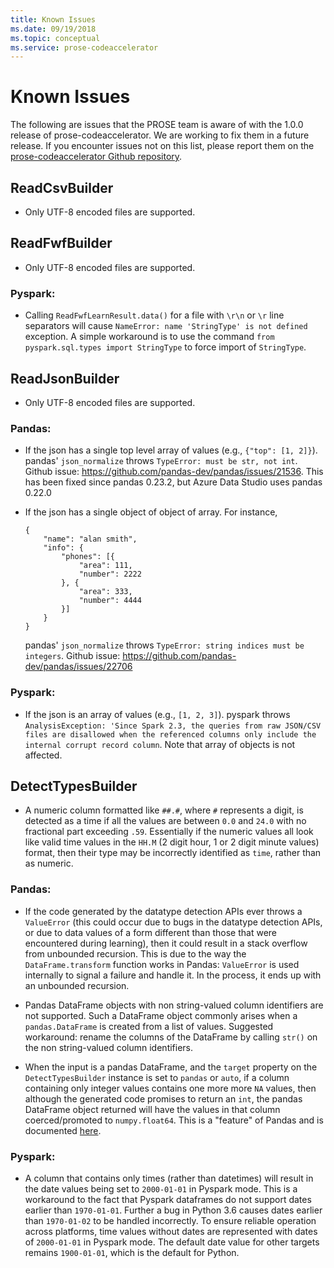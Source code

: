 ```yaml
---
title: Known Issues
ms.date: 09/19/2018
ms.topic: conceptual
ms.service: prose-codeaccelerator
---
```


# Known Issues
The following are issues that the PROSE team is aware of with the 1.0.0 release of prose-codeaccelerator.  We are
working to fix them in a future release.  If you encounter issues not on this list, please report them on the
[prose-codeaccelerator Github repository](https://github.com/Microsoft/prose-codeaccelerator/issues).

## ReadCsvBuilder
- Only UTF-8 encoded files are supported.
  
## ReadFwfBuilder
- Only UTF-8 encoded files are supported.

### Pyspark:
- Calling `ReadFwfLearnResult.data()` for a file with `\r\n` or `\r` line separators will cause `NameError: name
  'StringType' is not defined` exception.  A simple workaround is to use the command `from pyspark.sql.types import
  StringType` to force import of `StringType`. 
  
## ReadJsonBuilder
- Only UTF-8 encoded files are supported.

### Pandas:
- If the json has a single top level array of values (e.g., `{"top": [1, 2]}`). pandas' `json_normalize` throws
  `TypeError: must be str, not int`. Github issue: https://github.com/pandas-dev/pandas/issues/21536. This has been
  fixed since pandas 0.23.2, but Azure Data Studio uses pandas 0.22.0

- If the json has a single object of object of array. For instance,
  ```
  {
      "name": "alan smith",
      "info": {
          "phones": [{
              "area": 111,
              "number": 2222
          }, {
              "area": 333,
              "number": 4444
          }]
      }
  }
  ```
  pandas' `json_normalize` throws `TypeError: string indices must be integers`. Github issue:
  https://github.com/pandas-dev/pandas/issues/22706

### Pyspark:
- If the json is an array of values (e.g., `[1, 2, 3]`). pyspark throws `AnalysisException: 'Since Spark 2.3, the
  queries from raw JSON/CSV files are disallowed when the referenced columns only include the internal corrupt record
  column`. Note that array of objects is not affected.

## DetectTypesBuilder
- A numeric column formatted like `##.#`, where `#` represents a digit, is detected as a time if all the values are
  between `0.0` and `24.0` with no fractional part exceeding `.59`. Essentially if the numeric values all look like
  valid time values in the `HH.M` (2 digit hour, 1 or 2 digit minute values) format, then their type may be incorrectly
  identified as `time`, rather than as numeric.

### Pandas:
- If the code generated by the datatype detection APIs ever throws a `ValueError` (this could occur due to bugs in the
  datatype detection APIs, or due to data values of a form different than those that were encountered during learning),
  then it could result in a stack overflow from unbounded recursion. This is due to the way the `DataFrame.transform`
  function works in Pandas: `ValueError` is used internally to signal a failure and handle it. In the process, it ends
  up with an unbounded recursion.

- Pandas DataFrame objects with non string-valued column identifiers are not supported. Such a DataFrame object commonly
  arises when a `pandas.DataFrame` is created from a list of values. Suggested workaround: rename the columns of the
  DataFrame by calling `str()` on the non string-valued column identifiers.

- When the input is a pandas DataFrame, and the `target` property on the `DetectTypesBuilder` instance is set to
  `pandas` or `auto`, if a column containing only integer values contains one more more `NA` values, then although the
  generated code promises to return an `int`, the pandas DataFrame object returned will have the values in that column
  coerced/promoted to `numpy.float64`. This is a "feature" of Pandas and is documented
  [here](https://pandas.pydata.org/pandas-docs/stable/gotchas.html#nan-integer-na-values-and-na-type-promotions).

### Pyspark:
- A column that contains only times (rather than datetimes) will result in the date values being set to `2000-01-01` in
  Pyspark mode. This is a workaround to the fact that Pyspark dataframes do not support dates earlier than `1970-01-01`.
  Further a bug in Python 3.6 causes dates earlier than `1970-01-02` to be handled incorrectly. To ensure reliable
  operation across platforms, time values without dates are represented with dates of `2000-01-01` in Pyspark mode. The
  default date value for other targets remains `1900-01-01`, which is the default for Python.

